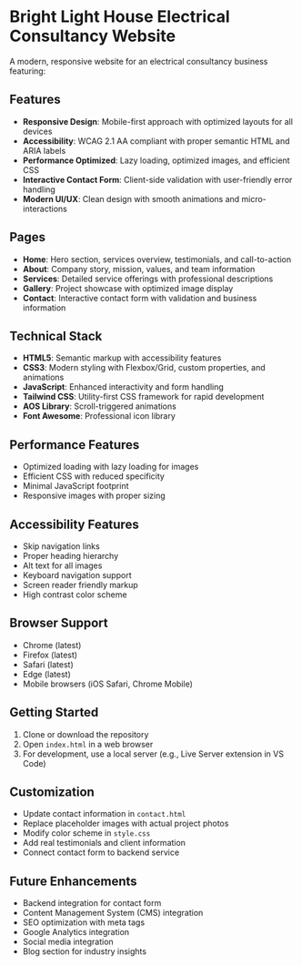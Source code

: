 # Bright Light House Electrical Consultancy Website

A modern, responsive website for an electrical consultancy business featuring:

## Features
- **Responsive Design**: Mobile-first approach with optimized layouts for all devices
- **Accessibility**: WCAG 2.1 AA compliant with proper semantic HTML and ARIA labels
- **Performance Optimized**: Lazy loading, optimized images, and efficient CSS
- **Interactive Contact Form**: Client-side validation with user-friendly error handling
- **Modern UI/UX**: Clean design with smooth animations and micro-interactions

## Pages
- **Home**: Hero section, services overview, testimonials, and call-to-action
- **About**: Company story, mission, values, and team information
- **Services**: Detailed service offerings with professional descriptions
- **Gallery**: Project showcase with optimized image display
- **Contact**: Interactive contact form with validation and business information

## Technical Stack
- **HTML5**: Semantic markup with accessibility features
- **CSS3**: Modern styling with Flexbox/Grid, custom properties, and animations
- **JavaScript**: Enhanced interactivity and form handling
- **Tailwind CSS**: Utility-first CSS framework for rapid development
- **AOS Library**: Scroll-triggered animations
- **Font Awesome**: Professional icon library

## Performance Features
- Optimized loading with lazy loading for images
- Efficient CSS with reduced specificity
- Minimal JavaScript footprint
- Responsive images with proper sizing

## Accessibility Features
- Skip navigation links
- Proper heading hierarchy
- Alt text for all images
- Keyboard navigation support
- Screen reader friendly markup
- High contrast color scheme

## Browser Support
- Chrome (latest)
- Firefox (latest)
- Safari (latest)
- Edge (latest)
- Mobile browsers (iOS Safari, Chrome Mobile)

## Getting Started
1. Clone or download the repository
2. Open `index.html` in a web browser
3. For development, use a local server (e.g., Live Server extension in VS Code)

## Customization
- Update contact information in `contact.html`
- Replace placeholder images with actual project photos
- Modify color scheme in `style.css`
- Add real testimonials and client information
- Connect contact form to backend service

## Future Enhancements
- Backend integration for contact form
- Content Management System (CMS) integration
- SEO optimization with meta tags
- Google Analytics integration
- Social media integration
- Blog section for industry insights